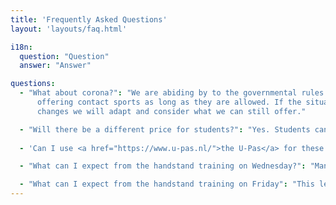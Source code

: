 ```yaml
---
title: 'Frequently Asked Questions'
layout: 'layouts/faq.html'

i18n:
  question: "Question"
  answer: "Answer"

questions:
  - "What about corona?": "We are abiding by to the governmental rules. We will continue
      offering contact sports as long as they are allowed. If the situation
      changes we will adapt and consider what we can still offer."

  - "Will there be a different price for students?": "Yes. Students can get 25% discount."
  
  - 'Can I use <a href="https://www.u-pas.nl/">the U-Pas</a> for these lessons?': "Yes, this is possible. With the U-pas you are entitled to a 25% discount on the course price. We can scan your U-pas before or after the class. "

  - "What can I expect from the handstand training on Wednesday?": "Many exercises to improve your handstand technique. Because some participants will also take the acrobatics class, this training is not fully exhausting."

  - "What can I expect from the handstand training on Friday": "This lesson will be more of a workout. With many exercises in a higher tempo your body will strengthen itself for handstands as well as improve your technique "
---
```

